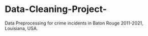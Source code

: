# Data-Cleaning-Project-
Data Preprocessing for crime incidents in Baton Rouge 2011-2021, Louisiana, USA. 
